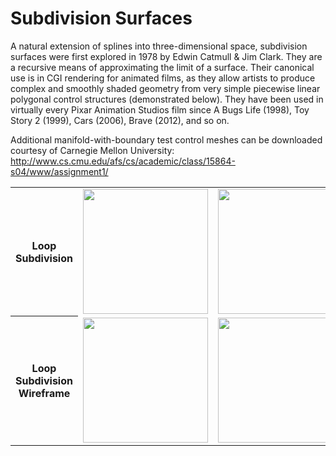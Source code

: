 # Subdivision Surfaces
A natural extension of splines into three-dimensional space, subdivision surfaces were first explored in 1978 by Edwin Catmull & Jim Clark. They are a recursive means of approximating the limit of a surface. Their canonical use is in CGI rendering for animated films, as they allow artists to produce complex and smoothly shaded geometry from very simple piecewise linear polygonal control structures (demonstrated below). They have been used in virtually every Pixar Animation Studios film since A Bugs Life (1998), Toy Story 2 (1999), Cars (2006), Brave (2012), and so on.

Additional manifold-with-boundary test control meshes can be downloaded courtesy of Carnegie Mellon University:
http://www.cs.cmu.edu/afs/cs/academic/class/15864-s04/www/assignment1/

<table>
<tr>
<th>Loop Subdivision</th>
<td><img width=200px src="https://sites.psu.edu/robertbcolton/files/2019/11/subdiv_1.jpg"></td>
<td><img width=200px src="https://sites.psu.edu/robertbcolton/files/2019/11/subdiv_2.jpg"></td>
<td><img width=200px src="https://sites.psu.edu/robertbcolton/files/2019/11/subdiv_3.jpg"></td>
</tr>
<tr>
<th>Loop Subdivision Wireframe</th>
<td><img width=200px src="https://sites.psu.edu/robertbcolton/files/2019/11/subdiv_wireframe_1.jpg"></td>
<td><img width=200px src="https://sites.psu.edu/robertbcolton/files/2019/11/subdiv_wireframe_2.jpg"></td>
<td><img width=200px src="https://sites.psu.edu/robertbcolton/files/2019/11/subdiv_wireframe_3.jpg"></td>
</tr>
</table>
